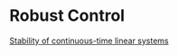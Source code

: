 # Robust Control

[Stability of continuous-time linear systems](https://github.com/lacerdamj/robustcontrol/blob/a472f51b71b3025dc1f728cf008541a701b8d97f/stabilityct.ipynb)
